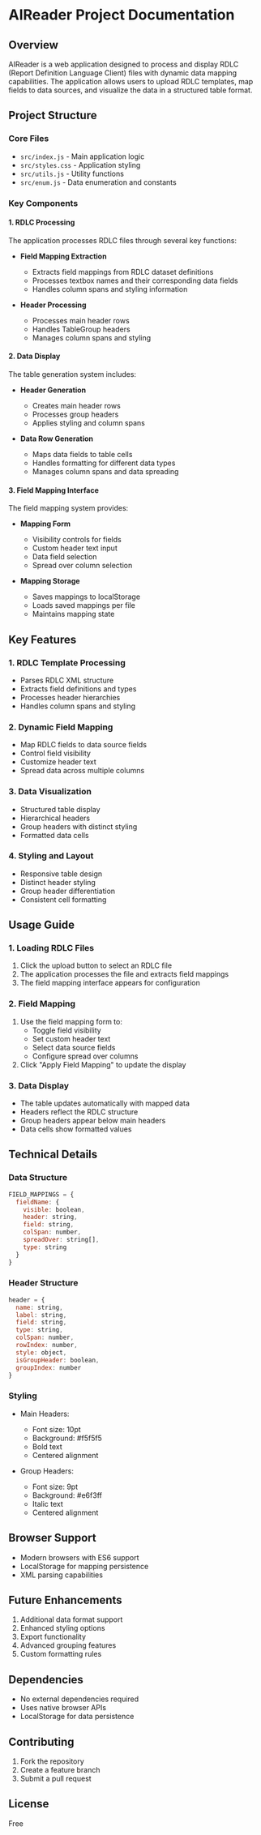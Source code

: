 # AIReader Project Documentation

## Overview
AIReader is a web application designed to process and display RDLC (Report Definition Language Client) files with dynamic data mapping capabilities. The application allows users to upload RDLC templates, map fields to data sources, and visualize the data in a structured table format.

## Project Structure

### Core Files
- `src/index.js` - Main application logic
- `src/styles.css` - Application styling
- `src/utils.js` - Utility functions
- `src/enum.js` - Data enumeration and constants

### Key Components

#### 1. RDLC Processing
The application processes RDLC files through several key functions:

- **Field Mapping Extraction**
  - Extracts field mappings from RDLC dataset definitions
  - Processes textbox names and their corresponding data fields
  - Handles column spans and styling information

- **Header Processing**
  - Processes main header rows
  - Handles TableGroup headers
  - Manages column spans and styling

#### 2. Data Display
The table generation system includes:

- **Header Generation**
  - Creates main header rows
  - Processes group headers
  - Applies styling and column spans

- **Data Row Generation**
  - Maps data fields to table cells
  - Handles formatting for different data types
  - Manages column spans and data spreading

#### 3. Field Mapping Interface
The field mapping system provides:

- **Mapping Form**
  - Visibility controls for fields
  - Custom header text input
  - Data field selection
  - Spread over column selection

- **Mapping Storage**
  - Saves mappings to localStorage
  - Loads saved mappings per file
  - Maintains mapping state

## Key Features

### 1. RDLC Template Processing
- Parses RDLC XML structure
- Extracts field definitions and types
- Processes header hierarchies
- Handles column spans and styling

### 2. Dynamic Field Mapping
- Map RDLC fields to data source fields
- Control field visibility
- Customize header text
- Spread data across multiple columns

### 3. Data Visualization
- Structured table display
- Hierarchical headers
- Group headers with distinct styling
- Formatted data cells

### 4. Styling and Layout
- Responsive table design
- Distinct header styling
- Group header differentiation
- Consistent cell formatting

## Usage Guide

### 1. Loading RDLC Files
1. Click the upload button to select an RDLC file
2. The application processes the file and extracts field mappings
3. The field mapping interface appears for configuration

### 2. Field Mapping
1. Use the field mapping form to:
   - Toggle field visibility
   - Set custom header text
   - Select data source fields
   - Configure spread over columns
2. Click "Apply Field Mapping" to update the display

### 3. Data Display
- The table updates automatically with mapped data
- Headers reflect the RDLC structure
- Group headers appear below main headers
- Data cells show formatted values

## Technical Details

### Data Structure
```javascript
FIELD_MAPPINGS = {
  fieldName: {
    visible: boolean,
    header: string,
    field: string,
    colSpan: number,
    spreadOver: string[],
    type: string
  }
}
```

### Header Structure
```javascript
header = {
  name: string,
  label: string,
  field: string,
  type: string,
  colSpan: number,
  rowIndex: number,
  style: object,
  isGroupHeader: boolean,
  groupIndex: number
}
```

### Styling
- Main Headers:
  - Font size: 10pt
  - Background: #f5f5f5
  - Bold text
  - Centered alignment

- Group Headers:
  - Font size: 9pt
  - Background: #e6f3ff
  - Italic text
  - Centered alignment

## Browser Support
- Modern browsers with ES6 support
- LocalStorage for mapping persistence
- XML parsing capabilities

## Future Enhancements
1. Additional data format support
2. Enhanced styling options
3. Export functionality
4. Advanced grouping features
5. Custom formatting rules

## Dependencies
- No external dependencies required
- Uses native browser APIs
- LocalStorage for data persistence

## Contributing
1. Fork the repository
2. Create a feature branch
3. Submit a pull request

## License
Free
